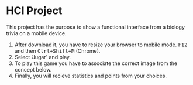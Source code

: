 # HCI Project

This project has the purpose to show a functional interface from a biology trivia on a mobile device.

1. After download it, you have to resize your browser to mobile mode. <kbd>F12</kbd> and then <kbd>Ctrl+Shift+M</kbd> (Chrome).
2. Select 'Jugar' and play.
3. To play this game you have to associate the correct image from the concept below.
4. Finally, you will recieve statistics and points from your choices.